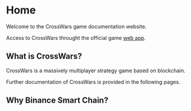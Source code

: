 # Home

Welcome to the CrossWars game documentation website.

Access to CrossWars throught the official game [web app](https://www.crosswars.io).

## What is CrossWars?
CrossWars is a massively multiplayer strategy game based on blockchain.

Further documentation of CrossWars is provided in the following pages.

## Why Binance Smart Chain?